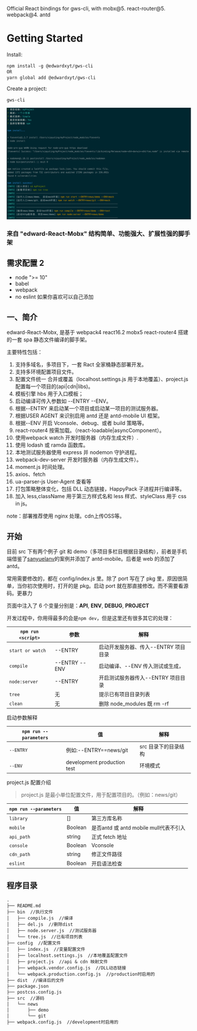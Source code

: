 Official React bindings for gws-cli, with mobx@5. react-router@5. webpack@4. antd
# Getting Started
Install:

```
npm install -g @edwardxyt/gws-cli
OR
yarn global add @edwardxyt/gws-cli
```
Create a project:

```
gws-cli
```
![WX20190411-180931](media/15549621575960/WX20190411-180931.png)

### 来自 "edward-React-Mobx" 结构简单、功能强大、扩展性强的脚手架

## 需求配置 2

-   node ">= 10"
-   babel
-   webpack
-   no eslint 如果你喜欢可以自己添加

## 一、简介

edward-React-Mobx, 是基于 webpack4 react16.2 mobx5 react-router4 搭建的一套 spa 静态文件编译的脚手架。

主要特性包括：

1.  支持多域名，多项目下，一套 Ract 全家桶静态部署开发。
2.  支持多环境配置项目文件。
3.  配置文件统一 合并或覆盖（localhost.settings.js 用于本地覆盖）、project.js 配置每一个项目的(api|cdn|libs)。
4.  模板引擎 hbs 用于入口模板；
5.  启动编译可传入参数如 --ENTRY --ENV。
6.  根据--ENTRY 来启动某一个项目或启动某一项目的测试服务器。
7.  根据USER AGENT 来识别启用 antd 还是 antd-mobile UI 框架。
8.  根据--ENV 开启 Vconsole、debug、或者 build 策略等。
9.  react-router4 按需加载。（react-loadable|asyncComponent）。
10. 使用webpack watch 开发时服务器（内存生成文件）.
11. 使用 lodash 或 ramda 函数库。
12. 本地测试服务器使用 express 并 nodemon 守护进程。
13. webpack-dev-server 开发时服务器（内存生成文件）。
14. moment.js 时间处理。
15. axios、fetch
16. ua-parser-js User-Agent 查看等
17. 打包策略整体变化，包括 DLL 动态链接，HappyPack 子进程并行编译等。
18. 加入 less,className 用于第三方样式名和 less 样式、styleClass 用于 css in js。

note：部署推荐使用 nginx 处理。cdn上传OSS等。

## 开始

目前 src 下有两个例子 git 和 demo（多项目多栏目根据目录结构），前者是手机端借鉴了[sanyuelanv](https://github.com/sanyuelanv/react-mobx-project)的案例并添加了 antd-mobile。后者是 web 的添加了 antd。

常用需要修改的，都在 config/index.js 里。除了 port 写在了 pkg 里，原因很简单，当你初次使用时，打开的是 pkg。启动 port 就在那直接修改。而不需要看源码。更暴力

页面中注入了 6 个变量分别是：**API**, **ENV**, **DEBUG**, **PROJECT**

开发过程中，你用得最多的会是`npm dev`，但是这里还有很多其它的处理：

| `npm run <script>` | 参数            | 解释                       |
| ------------------ | ------------- | ------------------------ |
| `start or watch`   | --ENTRY       | 启动开发服务器、传入--ENTRY 项目目录   |
| `compile`          | --ENTRY --ENV | 启动编译、--ENV 传入测试或生成，      |
| `node:server`      | --ENTRY       | 开启测试服务器传入--ENTRY 项目目录    |
| `tree`             | 无             | 提示已有项目目录列表               |
| `clean`            | 无             | 删除 node_modules 既 rm -rf |

启动参数解释

| `npm run --parameters` | 值                           | 解释           |
| ---------------------- | --------------------------- | ------------ |
| `--ENTRY`              | 例如:--ENTRY==news/git        | src 目录下的目录结构 |
| `--ENV`                | development production test | 环境模式         |

project.js 配置介绍

> project.js 是最小单位配置文件，用于配置项目的。（例如：news/git）

| `npm run --parameters` | 值          | 解释                             |
| ---------------------- | ----------- | ------------------------------ |
| `library`              | \[]         | 第三方库名称                         |
| `mobile`               | Boolean     | 是否antd 或 antd mobile mull代表不引入 |
| `api_path`             | string      | 正式 fetch 地址                    |
| `console`              | Boolean     | Vconsole          |
| `cdn_path`             | string      | 修正文件路径                   |
| `eslint`               | Boolean     | 开启语法检查                   |

## 程序目录

    .
    ├── README.md
    ├── bin  //执行文件
    │   ├── compile.js  //编译
    │   ├── del.js  //删除dist
    │   ├── node.server.js  //测试服务器
    │   └── tree.js  //已有项目列表
    ├── config  //配置文件
    │   ├── index.js  //变量配置文件
    │   ├── localhost.settings.js  //本地覆盖配置文件
    │   ├── project.js  //api & cdn 映射文件
    │   ├── webpack.vendor.config.js  //DLL动态链接
    │   └── webpack.production.config.js  //production时启用的
    ├── dist  //编译后的文件
    ├── package.json
    ├── postcss.config.js
    ├── src  //源码
    │   └── news
    │       ├── demo
    │       └── git
    ├── webpack.config.js  //development时启用的
